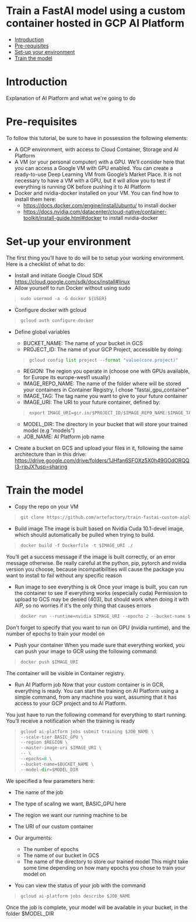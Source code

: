 # Train a FastAI model using a custom container hosted in GCP AI Platform
- [Introduction](#introduction)
- [Pre-requisites](#pre-requisites)
- [Set-up your environment](#set-up-your-environment)
- [Train the model](#train-the-model)

# Introduction
Explanation of AI Platform and what we're going to do

# Pre-requisites
To follow this tutorial, be sure to have in possession the following elements:
- A GCP environment, with access to Cloud Container, Storage and AI Platform
- A VM (or your personal computer) with a GPU. We’ll consider here that you can access a Google VM with GPU enabled. You can create a ready-to-use Deep Learning VM from Google’s Market Place. It is not necessary to have a VM with a GPU, but it will allow you to test if everything is running OK before pushing it to AI Platform
- Docker and nvidia-docker installed on your VM. You can find how to install them here:
  - https://docs.docker.com/engine/install/ubuntu/ to install docker
  - https://docs.nvidia.com/datacenter/cloud-native/container-toolkit/install-guide.html#docker to install nvidia-docker

# Set-up your environment
The first thing you’ll have to do will be to setup your working environment. Here is a checklist of what to do:
- Install and initiate Google Cloud SDK https://cloud.google.com/sdk/docs/install#linux
- Allow yourself to run Docker without using sudo
> ```python
> sudo usermod -a -G docker ${USER}
> ```
- Configure docker with gcloud
> ```python
> gcloud auth configure-docker
> ```

- Define global variables
  - BUCKET_NAME: The name of your bucket in GCS
  - PROJECT_ID: The name of your GCP Project, accessible by doing:
  > ```python
  > gcloud config list project --format "value(core.project)"
  > ```
  - REGION: The region you operate in (choose one with GPUs available, for Europe its europe-west1 usually)
  - IMAGE_REPO_NAME: The name of the folder where will be stored your containers in Container Registry, I chose "fastai_gpu_container"
  - IMAGE_TAG: The tag name you want to give to your future container
  - IMAGE_URI: The URI to your future container, defined by:
  > ```python
  > export IMAGE_URI=gcr.io/$PROJECT_ID/$IMAGE_REPO_NAME:$IMAGE_TAG
  > ```
  - MODEL_DIR: The directory in your bucket that will store your trained model (e.g "models")
  - JOB_NAME: AI Platform job name

- Create a bucket on GCS and upload your files in it, following the same architecture than in this drive:
  https://drive.google.com/drive/folders/1JHfan6SFOXz5X0h49GOdORQQI3-rjpJX?usp=sharing


# Train the model
- Copy the repo on your VM
> ```python
> git clone https://github.com/artefactory/train-fastai-custom-aiplatform.git
> ```

- Build image
The image is built based on Nvidia Cuda 10.1-devel image, which should automatically be pulled when trying to build.
> ```python
> docker build -f Dockerfile -t $IMAGE_URI ./
> ```
You’ll get a success message if the image is built correctly, or an error message otherwise. Be really careful at the python, pip, pytorch and nvidia version you choose, because incompatibilities will cause the package you want to install to fail without any specific reason


- Run image to see everything is ok
Once your image is built, you can run the container to see if everything works (especially cuda)
Permission to upload to GCS may be denied (403), but should work when doing it with AIP, so no worries if it's the only thing that causes errors
> ```python
> docker run --runtime=nvidia $IMAGE_URI --epochs 2 --bucket-name $BUCKET_NAME
> ```
Don't forget to specify that you want to run on GPU (nvidia runtime), and the number of epochs to train your model on

- Push your container
When you made sure that everything worked, you can push your image to GCR using the following command:
> ```python
> docker push $IMAGE_URI
> ```
The container will be visible in Container registry.


- Run AI Platform job
Now that your custom container is in GCR, everything is ready. You can start the training on AI Platform using a simple command, from any machine you want, assuming that it has access to your GCP project and to AI Platform.

You just have to run the following command for everything to start running. You’ll receive a notification when the training is ready

> ```python
> gcloud ai-platform jobs submit training $JOB_NAME \
> --scale-tier BASIC_GPU \
> --region $REGION \
> --master-image-uri $IMAGE_URI \
> -- \
> --epochs=8 \
> --bucket-name=$BUCKET_NAME \
> --model-dir=$MODEL_DIR
> ```
We specified a few parameters here:
  - The name of the job
  - The type of scaling we want, BASIC_GPU here
  - The region we want our running machine to be
  - The URI of our custom container
  - Our arguments:
    - The number of epochs
    - The name of our bucket in GCS
    - The name of the directory to store our trained model
This might take some time depending on how many epochs you chose to train your model on

- You can view the status of your job with the command
> ```python
> gcloud ai-platform jobs describe $JOB_NAME
> ```

Once the job is complete, your model will be available in your bucket, in the folder $MODEL_DIR
